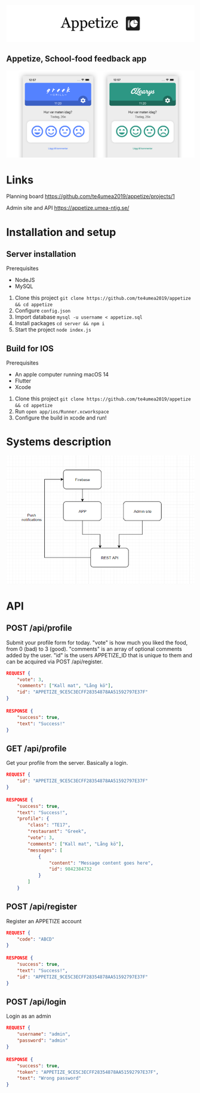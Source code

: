 ﻿![](assets/banner.png)

## Appetize, School-food feedback app

![](assets/screenshots-for-readme.png)

# Links

Planning board https://github.com/te4umea2019/appetize/projects/1

Admin site and API https://appetize.umea-ntig.se/

# Installation and setup

## Server installation

Prerequisites

-   NodeJS
-   MySQL

1. Clone this project `git clone https://github.com/te4umea2019/appetize && cd appetize`
1. Configure `config.json`
1. Import database `mysql -u username < appetize.sql`
1. Install packages `cd server && npm i`
1. Start the project `node index.js`

## Build for IOS

Prerequisites

-   An apple computer running macOS 14
-   Flutter
-   Xcode

1. Clone this project `git clone https://github.com/te4umea2019/appetize && cd appetize`
1. Run `open app/ios/Runner.xcworkspace`
1. Configure the build in xcode and run!

# Systems description

![](assets/klassdiagram.png)

# API

## POST /api/profile

Submit your profile form for today.
"vote" is how much you liked the food, from 0 (bad) to 3 (good).
"comments" is an array of optional comments added by the user.
"id" is the users APPETIZE_ID that is unique to them and can be acquired via POST /api/register.

```json
REQUEST {
    "vote": 3,
    "comments": ["Kall mat", "Lång kö"],
    "id": "APPETIZE_9CE5C3ECFF28354878AA51592797E37F"
}

RESPONSE {
    "success": true,
    "text": "Success!"
}
```

## GET /api/profile

Get your profile from the server. Basically a login.

```json
REQUEST {
    "id": "APPETIZE_9CE5C3ECFF28354878AA51592797E37F"
}

RESPONSE {
    "success": true,
    "text": "Success!",
    "profile": {
        "class": "TE17",
        "restaurant": "Greek",
        "vote": 3,
        "comments": ["Kall mat", "Lång kö"],
        "messages": [
            {
                "content": "Message content goes here",
                "id": 9842384732
            }
        ]
    }
```

## POST /api/register

Register an APPETIZE account

```json
REQUEST {
    "code": "ABCD"
}

RESPONSE {
    "success": true,
    "text": "Success!",
    "id": "APPETIZE_9CE5C3ECFF28354878AA51592797E37F"
}
```

## POST /api/login

Login as an admin

```json
REQUEST {
    "username": "admin",
    "password": "admin"
}

RESPONSE {
    "success": true,
    "token": "APPETIZE_9CE5C3ECFF28354878AA51592797E37F",
    "text": "Wrong password"
}
```
